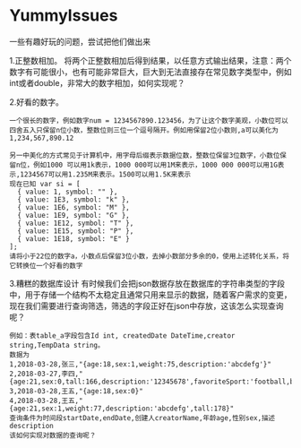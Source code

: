 # YummyIssues
一些有趣好玩的问题，尝试把他们做出来

1.正整数相加。
    将两个正整数相加后得到结果，以任意方式输出结果，注意：两个数字有可能很小，也有可能非常巨大，巨大到无法直接存在常见数字类型中，例如int或者double，非常大的数字相加，如何实现呢？

2.好看的数字。

    一个很长的数字，例如数字num = 1234567890.123456，为了让这个数字美观，小数位可以四舍五入只保留n位小数，整数位则三位一个逗号隔开。例如用保留2位小数则,a可以美化为1,234,567,890.12
    
    另一中美化的方式常见于计算机中，用字母后缀表示数据位数，整数位保留3位数字，小数位保留n位，例如1000 可以用1k表示，1000 000可以用1M来表示，1000 000 000可以用1G表示,1234567可以用1.235M来表示。1500可以用1.5K来表示
    现在已知 var si = [
      { value: 1, symbol: "" },
      { value: 1E3, symbol: "k" },
      { value: 1E6, symbol: "M" },
      { value: 1E9, symbol: "G" },
      { value: 1E12, symbol: "T" },
      { value: 1E15, symbol: "P" },
      { value: 1E18, symbol: "E" }
    ];
    请将小于22位的数字a，小数点后保留3位小数，去掉小数部分多余的0，使用上述转化关系，将它转换位一个好看的数字
    
3.糟糕的数据库设计
    有时候我们会把json数据存放在数据库的字符串类型的字段中，用于存储一个结构不太稳定且通常只用来显示的数据，随着客户需求的变更，现在我们需要进行查询筛选，筛选的字段正好在json中存放，这该怎么实现查询呢？
    
    例如：表table_a字段包含Id int, createdDate DateTime,creator string,TempData string。
    数据为 
    1,2018-03-28,张三,"{age:18,sex:1,weight:75,description:'abcdefg'}"
    2,2018-03-27,李四,"{age:21,sex:0,tall:166,description:'12345678',favoriteSport:'football,basketball,swim'}"
    3,2018-03-28,王五,"{age:18,sex:0}"
    4,2018-03-28,王五,"{age:21,sex:1,weight:77,description:'abcdefg',tall:178}"
    查询条件为时间段startDate,endDate,创建人creatorName,年龄age,性别sex,描述description
    该如何实现对数据的查询呢？
    
